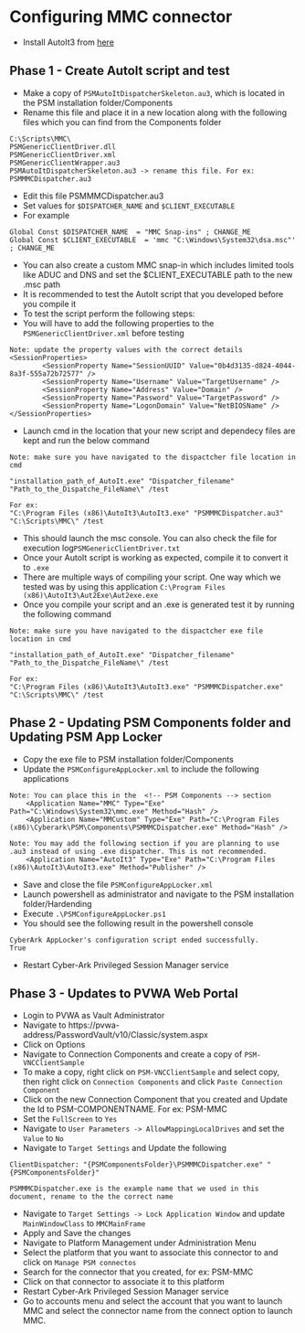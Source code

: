 # Configuring MMC connector
* Install AutoIt3 from [here](https://www.autoitscript.com/site/autoit/downloads/)
## Phase 1 - Create AutoIt script and test
* Make a copy of `PSMAutoItDispatcherSkeleton.au3`, which is located in the PSM installation folder/Components
* Rename this file and place it in a new location along with the following files which you can find from the Components folder
```
C:\Scripts\MMC\
PSMGenericClientDriver.dll
PSMGenericClientDriver.xml
PSMGenericClientWrapper.au3
PSMAutoItDispatcherSkeleton.au3 -> rename this file. For ex: PSMMMCDispatcher.au3
```
* Edit this file PSMMMCDispatcher.au3
* Set values for `$DISPATCHER_NAME` and `$CLIENT_EXECUTABLE`
* For example
```
Global Const $DISPATCHER_NAME  = "MMC Snap-ins" ; CHANGE_ME
Global Const $CLIENT_EXECUTABLE  = 'mmc "C:\Windows\System32\dsa.msc"' ; CHANGE_ME
```
* You can also create a custom MMC snap-in which includes limited tools like ADUC and DNS and set the $CLIENT_EXECUTABLE path to the new .msc path
* It is recommended to test the AutoIt script that you developed before you compile it
* To test the script perform the following steps:
* You will have to add the following properties to the `PSMGenericClientDriver.xml` before testing
```
Note: update the property values with the correct details
<SessionProperties>
		<SessionProperty Name="SessionUUID" Value="0b4d3135-d824-4044-8a3f-555a72b72577" />
		<SessionProperty Name="Username" Value="TargetUsername" />
		<SessionProperty Name="Address" Value="Domain" />
		<SessionProperty Name="Password" Value="TargetPassword" />
		<SessionProperty Name="LogonDomain" Value="NetBIOSName" />
</SessionProperties>
```
* Launch cmd in the location that your new script and dependecy files are kept and run the below command
```
Note: make sure you have navigated to the dispactcher file location in cmd

"installation_path_of_AutoIt.exe" "Dispatcher_filename" "Path_to_the_Dispatche_FileName\" /test

For ex:
"C:\Program Files (x86)\AutoIt3\AutoIt3.exe" "PSMMMCDispatcher.au3" "C:\Scripts\MMC\" /test
```
* This should launch the msc console. You can also check the file for execution log`PSMGenericClientDriver.txt`
* Once your AutoIt script is working as expected, compile it to convert it to `.exe`
* There are multiple ways of compiling your script. One way which we tested was by using this application `C:\Program Files (x86)\AutoIt3\Aut2Exe\Aut2exe.exe`
* Once you compile your script and an .exe is generated test it by running the following command

```
Note: make sure you have navigated to the dispactcher exe file location in cmd

"installation_path_of_AutoIt.exe" "Dispatcher_filename" "Path_to_the_Dispatche_FileName\" /test

For ex:
"C:\Program Files (x86)\AutoIt3\AutoIt3.exe" "PSMMMCDispatcher.exe" "C:\Scripts\MMC\" /test
```
## Phase 2 - Updating PSM Components folder and Updating PSM App Locker
* Copy the exe file to PSM installation folder/Components
* Update the `PSMConfigureAppLocker.xml` to include the following applications
```
Note: You can place this in the  <!-- PSM Components --> section
    <Application Name="MMC" Type="Exe" Path="C:\Windows\System32\mmc.exe" Method="Hash" />
    <Application Name="MMCustom" Type="Exe" Path="C:\Program Files (x86)\Cyberark\PSM\Components\PSMMMCDispatcher.exe" Method="Hash" />
    
Note: You may add the following section if you are planning to use .au3 instead of using .exe dispatcher. This is not recommended.
    <Application Name="AutoIt3" Type="Exe" Path="C:\Program Files (x86)\AutoIt3\AutoIt3.exe" Method="Publisher" />
```
* Save and close the file `PSMConfigureAppLocker.xml`
* Launch powershell as administrator and navigate to the PSM installation folder/Hardending
* Execute `.\PSMConfigureAppLocker.ps1`
* You should see the following result in the powershell console
```
CyberArk AppLocker's configuration script ended successfully.
True
```
* Restart Cyber-Ark Privileged Session Manager service

## Phase 3 - Updates to PVWA Web Portal
* Login to PVWA as Vault Administrator
* Navigate to https://pvwa-address/PasswordVault/v10/Classic/system.aspx
* Click on Options
* Navigate to Connection Components and create a copy of `PSM-VNCClientSample`
* To make a copy, right click on `PSM-VNCClientSample` and select copy, then right click on `Connection Components` and click `Paste Connection Component`
* Click on the new Connection Component that you created and Update the Id to PSM-COMPONENTNAME. For ex: PSM-MMC
* Set the `FullScreen` to `Yes`
* Navigate to `User Parameters -> AllowMappingLocalDrives` and set the `Value` to `No`
* Navigate to `Target Settings` and Update the following
```
ClientDispatcher: "{PSMComponentsFolder}\PSMMMCDispatcher.exe" "{PSMComponentsFolder}"

PSMMMCDispatcher.exe is the example name that we used in this document, rename to the the correct name
```
* Navigate to `Target Settings -> Lock Application Window` and update `MainWindowClass` to `MMCMainFrame`
* Apply and Save the changes
* Navigate to Platform Management under Administration Menu
* Select the platform that you want to associate this connector to and click on `Manage PSM connectos`
* Search for the connector that you created, for ex: PSM-MMC
* Click on that connector to associate it to this platform
* Restart Cyber-Ark Privileged Session Manager service
* Go to accounts menu and select the account that you want to launch MMC and select the connector name from the connect option to launch MMC.
